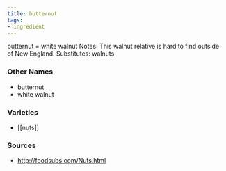 ```yaml
---
title: butternut
tags:
- ingredient
---
```

butternut = white walnut Notes: This walnut relative is hard to find outside of New England. Substitutes: walnuts

### Other Names

* butternut
* white walnut

### Varieties

* [[nuts]]

### Sources
* http://foodsubs.com/Nuts.html
